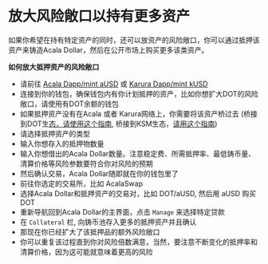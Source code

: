 # 放大风险敞口以持有更多资产

如果你希望在持有特定资产的同时，还可以放资产的风险敞口，你可以通过抵押该资产来铸造Acala Dollar，然后在公开市场上购买更多该类资产。

**如何放大抵押资产的风险敞口**

* 请前往 [Acala Dapp/mint aUSD](https://apps.acala.network/vault) 或 [Karura Dapp/mint kUSD](https://apps.karura.network/vault)
* 连接到你的钱包，确保钱包内有你计划抵押的资产，比如你想扩大DOT的风险敞口，请使用有DOT余额的钱包
* 如果抵押资产没有在Acala 或者 Karura网络上，你需要将该资产桥过去 (桥接到DOT生[态，请使用这个指南](https://app.gitbook.com/s/X0fjyKavAAozAGhuu7sU/ru-men/acala-wang-luo/acalas-dot-qiao), 桥接到KSM生态，[请用这个指南](https://app.gitbook.com/s/X0fjyKavAAozAGhuu7sU/ru-men/karura-wang-luo/karura-de-nei-bu-zhuan-zhang))
* 请选择抵押资产的类型
* 输入你想存入的抵押物数量
* 输入你想借出的Acala Dollar数量。注意稳定费、所需抵押率、最低铸币量、清算价格等风险参数要符合你对风险的预期
* 然后确认交易，Acala Dollar随即就在你的钱包里了
* 前往你选定的交易所，比如 AcalaSwap
* 选择Acala Dollar和抵押资产的交易对，比如 DOT/aUSD, 然后用 aUSD 购买 DOT
* 重新导航回到Acala Dollar的主界面，点击 `Manage` 来选择特定贷款
* 在 `Collateral` 栏, 向铸币池存入更多的抵押资产并且确认
* 那现在你已经扩大了该抵押品的额外风险敞口
* 你可以重复该过程直到你对风险倍数满意，当然，要注意不断变化的抵押率和清算价格，因为这可能就意味着更高的风险&#x20;

